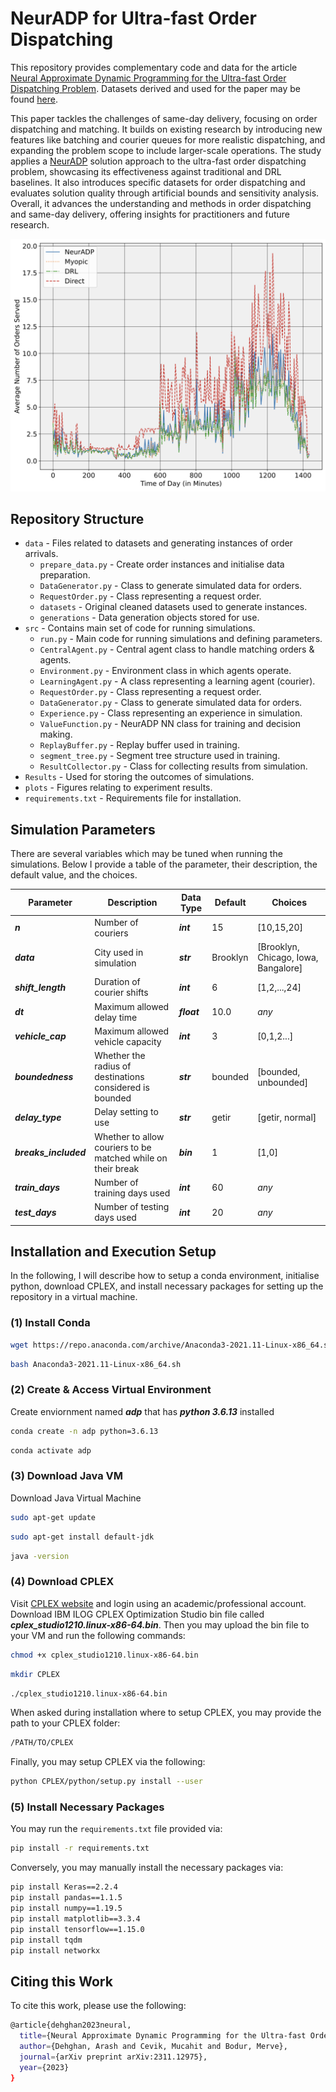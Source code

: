 # NeurADP for Ultra-fast Order Dispatching

This repository provides complementary code and data for the article [Neural Approximate Dynamic Programming for the Ultra-fast Order Dispatching Problem](https://arxiv.org/pdf/2311.12975.pdf).  Datasets derived and used for the paper may be found [here](https://drive.google.com/drive/folders/1GiQBBNMlfUW1VdysZcVVXKtdx9SZqJrd).

This paper tackles the challenges of same-day delivery, focusing on order dispatching and matching. It builds on existing research by introducing new features like batching and courier queues for more realistic dispatching, and expanding the problem scope to include larger-scale operations. The study applies a [NeurADP](https://arxiv.org/pdf/1911.08842.pdf) solution approach to the ultra-fast order dispatching problem, showcasing its effectiveness against traditional and DRL baselines. It also introduces specific datasets for order dispatching and evaluates solution quality through artificial bounds and sensitivity analysis. Overall, it advances the understanding and methods in order dispatching and same-day delivery, offering insights for practitioners and future research.

<p align="center">
<img src="plots/improvement.png" alt="Improvement of NeurADP over baseline policies for ultra-fast order dispatching problem" width="600">
</p>

## Repository Structure
* `data` - Files related to datasets and generating instances of order arrivals. 
	* `prepare_data.py` - Create order instances and initialise data preparation. 
	* `DataGenerator.py` - Class to generate simulated data for orders.
	* `RequestOrder.py` - Class representing a request order.
	* `datasets` - Original cleaned datasets used to generate instances.
	* `generations` - Data generation objects stored for use.
* `src` - Contains main set of code for running simulations.
	* `run.py` - Main code for running simulations and defining parameters.
	* `CentralAgent.py` - Central agent class to handle matching orders & agents.
	* `Environment.py` - Environment class in which agents operate.
	* `LearningAgent.py` - A class representing a learning agent (courier).
	* `RequestOrder.py` - Class representing a request order.
	* `DataGenerator.py` - Class to generate simulated data for orders.
	* `Experience.py` - Class representing an experience in simulation.
	* `ValueFunction.py` - NeurADP NN class for training and decision making.
	* `ReplayBuffer.py` - Replay buffer used in training.
	* `segment_tree.py` - Segment tree structure used in training.
	* `ResultCollector.py` - Class for collecting results from simulation.
* `Results` - Used for storing the outcomes of simulations.
* `plots` - Figures relating to experiment results.
* `requirements.txt` - Requirements file for installation.

## Simulation Parameters
There are several variables which may be tuned when running the simulations. Below I provide a table of the parameter, their description, the default value, and the choices.

| Parameter | Description | Data Type | Default | Choices |
|--------------|-------------|-------------|-------------|-------------|
|***n***|Number of couriers|***int***|15|[10,15,20]|
|***data***|City used in simulation|***str***|Brooklyn|[Brooklyn, Chicago, Iowa, Bangalore]
|***shift_length***|Duration of courier shifts|***int***|6|[1,2,...,24]
|***dt***|Maximum allowed delay time|***float***|10.0| *any*
|***vehicle_cap***|Maximum allowed vehicle capacity|***int***|3|[0,1,2...]|
|***boundedness***|Whether the radius of destinations considered is bounded|***str***|bounded|[bounded, unbounded]|
|***delay_type***|Delay setting to use|***str***|getir|[getir, normal]|
|***breaks_included***|Whether to allow couriers to be matched while on their break|***bin***|1|[1,0]|
|***train_days***|Number of training days used|***int***|60|*any*|
|***test_days***|Number of testing days used|***int***|20|*any*||

## Installation and Execution Setup
In the following, I will describe how to setup a conda environment, initialise python, download CPLEX, and install necessary packages for setting up the repository in a virtual machine.
### (1) Install Conda
```bash
wget https://repo.anaconda.com/archive/Anaconda3-2021.11-Linux-x86_64.sh
``` 
```bash
bash Anaconda3-2021.11-Linux-x86_64.sh
```
### (2) Create & Access Virtual Environment
Create enviornment named ***adp*** that has ***python 3.6.13*** installed
```bash
conda create -n adp python=3.6.13
```
```bash
conda activate adp
```
### (3) Download Java VM
Download Java Virtual Machine
```bash
sudo apt-get update
```
```bash
sudo apt-get install default-jdk
```
```bash
java -version
```
### (4) Download CPLEX
Visit [CPLEX website](https://www.ibm.com/ca-en/products/ilog-cplex-optimization-studio) and login using an academic/professional account. Download IBM ILOG CPLEX Optimization Studio bin file called ***cplex_studio1210.linux-x86-64.bin***.
Then you may upload the bin file to your VM and run the following commands:
```bash
chmod +x cplex_studio1210.linux-x86-64.bin
```
```bash
mkdir CPLEX
```
```bash
./cplex_studio1210.linux-x86-64.bin
```
When asked during installation where to setup CPLEX, you may provide the path to your CPLEX folder:
```bash
/PATH/TO/CPLEX
```
Finally, you may setup CPLEX via the following:
```bash
python CPLEX/python/setup.py install --user
```
### (5) Install Necessary Packages
You may run the `requirements.txt` file provided via:
```bash
pip install -r requirements.txt
```
Conversely, you may manually install the necessary packages via:
```bash
pip install Keras==2.2.4
pip install pandas==1.1.5
pip install numpy==1.19.5
pip install matplotlib==3.3.4
pip install tensorflow==1.15.0
pip install tqdm
pip install networkx
```

## Citing this Work
To cite this work, please use the following:
```bash
@article{dehghan2023neural,
  title={Neural Approximate Dynamic Programming for the Ultra-fast Order Dispatching Problem},
  author={Dehghan, Arash and Cevik, Mucahit and Bodur, Merve},
  journal={arXiv preprint arXiv:2311.12975},
  year={2023}
}
```
